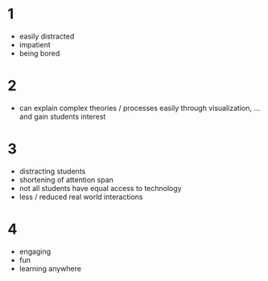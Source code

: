 # 1
- easily distracted
- impatient
- being bored

# 2
- can explain complex theories / processes easily through visualization, ... and gain students interest

# 3
- distracting students
- shortening of attention span
- not all students have equal access to technology
- less / reduced real world interactions

# 4
- engaging
- fun
- learning anywhere
